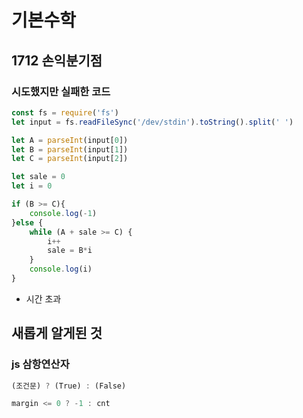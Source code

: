 # 기본수학

## 1712 손익분기점

### 시도했지만 실패한 코드
```js
const fs = require('fs')
let input = fs.readFileSync('/dev/stdin').toString().split(' ')

let A = parseInt(input[0])
let B = parseInt(input[1])
let C = parseInt(input[2])

let sale = 0
let i = 0

if (B >= C){
    console.log(-1)
}else {
    while (A + sale >= C) {
        i++
        sale = B*i
    }
    console.log(i)
}
```
- 시간 초과


## 새롭게 알게된 것

### js 삼항연산자
```js
(조건문) ? (True) : (False)

margin <= 0 ? -1 : cnt
```